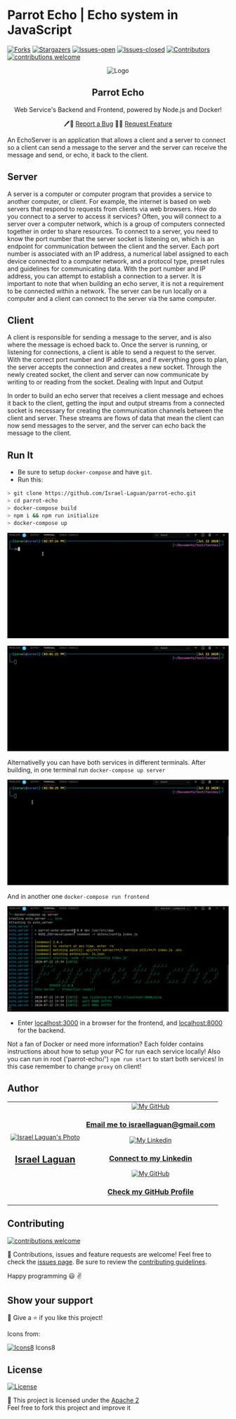 # Parrot Echo | Echo system in JavaScript

[![Forks][forks-shield]][forks-url]
[![Stargazers][stars-shield]][stars-url]
[![Issues-open][issues-open-shield]][issues-url]
[![Issues-closed][issues-closed-shield]][issues-url]
[![Contributors][contributors-shield]][contributors-url]
[![contributions welcome][contributions-welcome]][issues-url]

<div align="center">
  <img src="https://img.icons8.com/color/48/000000/parrot.png" alt="Logo"/>
  <div align="center">
    <h2>Parrot Echo</h2>
    <p>Web Service's Backend and Frontend, powered by Node.js and Docker!</p>
    🖊️🐞
    <a href="https://github.com/Israel-Laguan/parrot-echo/issues">Report a Bug</a>
    🙋‍♂️
    <a href="https://github.com/Israel-Laguan/parrot-echo/issues">Request Feature</a>
  </div>
</div>

An EchoServer is an application that allows a client and a server to connect so a client can send a message to the server and the server can receive the message and send, or echo, it back to the client.

## Server

A server is a computer or computer program that provides a service to another computer, or client. For example, the internet is based on web servers that respond to requests from clients via web browsers. How do you connect to a server to access it services? Often, you will connect to a server over a computer network, which is a group of computers connected together in order to share resources. To connect to a server, you need to know the port number that the server socket is listening on, which is an endpoint for communication between the client and the server. Each port number is associated with an IP address, a numerical label assigned to each device connected to a computer network, and a protocol type, preset rules and guidelines for communicating data. With the port number and IP address, you can attempt to establish a connection to a server. It is important to note that when building an echo server, it is not a requirement to be connected within a network. The server can be run locally on a computer and a client can connect to the server via the same computer.

## Client

A client is responsible for sending a message to the server, and is also where the message is echoed back to. Once the server is running, or listening for connections, a client is able to send a request to the server. With the correct port number and IP address, and if everything goes to plan, the server accepts the connection and creates a new socket. Through the newly created socket, the client and server can now communicate by writing to or reading from the socket.
Dealing with Input and Output

In order to build an echo server that receives a client message and echoes it back to the client, getting the input and output streams from a connected socket is necessary for creating the communication channels between the client and server. These streams are flows of data that mean the client can now send messages to the server, and the server can echo back the message to the client.

## Run It

- Be sure to setup `docker-compose` and have `git`.
- Run this:

```sh
> git clone https://github.com/Israel-Laguan/parrot-echo.git
> cd parrot-echo
> docker-compose build
> npm i && npm run initialize
> docker-compose up
```

![docker-build](docs/docker-build.gif)

![docker-up](docs/docker-up.gif)

Alternativelly you can have both services in different terminals. After building, in one terminal run `docker-compose up server`

![docker-up-server](docs/docker-up-server.gif)

And in another one `docker-compose run frontend`

![docker-run-frontend](docs/docker-run-frontend.gif)

- Enter [localhost:3000][] in a browser for the frontend, and [localhost:8000][] for the backend.

Not a fan of Docker or need more information? Each folder contains instructions about how to setup your PC for run each service locally! Also you can run in root ('parrot-echo/') `npm run start` to start both services! In this case remember to change `proxy` on client!

## Author

<table style="width:100%">
  <tr>
    <td>
        <div align="center">
            <a href="./docs/img/photo.png" target="_blank" rel="author">
                <img src="https://avatars2.githubusercontent.com/u/36519478?s=460&v=4" style="border-radius: 10%; min-width: 100px;" alt="Israel Laguan's Photo" width="200px">
            </a>
            <h2>
                <a href="https://israel-laguan.github.io/" target="_blank" rel="author">
                    Israel Laguan
                </a>
            </h2>
        </div>
    </td>
    <td>
        <div align="center">
            <a href="mailto:israellaguan@gmail.com" target="_blank" rel="author">
                <img src="https://img.icons8.com/color/48/000000/message-squared.png" style="border-radius: 10%" alt="My GitHub" height="45px">
                <h3>
                    Email me to 
                    <a href="mailto:israellaguan@gmail.com">
                        israellaguan@gmail.com
                    </a>
                </h3>
            </a>
            <a href="https://www.linkedin.com/in/israellaguan/" target="_blank" rel="author">
                <img src="https://img.icons8.com/color/48/000000/linkedin.png" alt="My Linkedin" height="45px">
                <h3>
                    Connect to my Linkedin
                </h3>
            </a>
            <a href="https://github.com/Israel-Laguan" target="_blank" rel="author">
                <img src="https://img.icons8.com/color/48/000000/github--v1.png" 
			style="border-radius: 10%" alt="My GitHub" height="45px"
		>
                <h3>
                    Check my GitHub Profile
                </h3>
            </a>
        </div>
    </td>
  </tr>
</table>

## Contributing

[![contributions welcome][contributions-welcome]][issues-url]

🤝 Contributions, issues and feature requests are welcome!
Feel free to check the [issues page][issues-url]. Be sure to review the [contributing guidelines](./docs/CONTRIBUTING.md).

Happy programming :smiley: :v:

## Show your support

🤗 Give a ⭐️ if you like this project!

Icons from:

[![Icons8][icons8-logo]][icons8] Icons8

## License

[![License][badge-apache]][apache-license]

📝 This project is licensed under the [Apache 2](LICENSE)\
Feel free to fork this project and improve it

<!-- MARKDOWN LINKS & IMAGES -->

[contributors-shield]: https://img.shields.io/github/contributors/Israel-Laguan/parrot-echo?style=for-the-badge
[contributors-url]: https://github.com/Israel-Laguan/parrot-echo/graphs/contributors
[forks-shield]: https://img.shields.io/github/forks/Israel-Laguan/parrot-echo?style=for-the-badge
[forks-url]: https://github.com/Israel-Laguan/parrot-echo/network/members
[stars-shield]: https://img.shields.io/github/stars/Israel-Laguan/parrot-echo?style=for-the-badge
[stars-url]: https://github.com/Israel-Laguan/parrot-echo/stargazers
[issues-open-shield]: https://img.shields.io/github/issues/Israel-Laguan/parrot-echo?style=for-the-badge
[issues-url]: https://github.com/Israel-Laguan/parrot-echo/issues
[issues-closed-shield]: https://img.shields.io/github/issues-closed/Israel-Laguan/parrot-echo?style=for-the-badge
[badge-framework]: https://img.shields.io/badge/express.js-v4.x-9cf?style=for-the-badge
[framework-url]: https://expressjs.com/
[contributions-welcome]: https://img.shields.io/badge/contributions-welcome-brightgreen.svg?style=for-the-badge
[javascript]: https://img.shields.io/badge/JAVASCRIPT-ES6%2B-F7DF1E?style=for-the-badge&logo=javascript
[nodejs]: https://img.shields.io/badge/node.js-V14.x-339933?style=for-the-badge&logo=node.js
[badge-apache]: https://img.shields.io/badge/License-Apache%202.0-blue.svg?style=for-the-badge
[apache-license]: https://opensource.org/licenses/Apache-2.0
[icons8]: https://icons8.com/
[icons8-logo]: https://img.icons8.com/fluent/20/000000/icons8-new-logo.png
[badge-standard]: https://cdn.rawgit.com/standard/standard/master/badge.svg
[standard-style]: https://github.com/standard/standard
[localhost:8000]: http://localhost:8000
[original-article]: https://medium.com/@himalee.tailor/what-is-an-echoserver-b2bfd3b8deeb
[localhost:3000]: http://localhost:3000//
